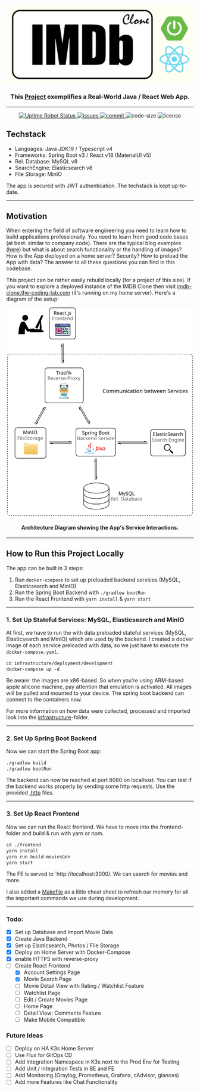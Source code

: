 
<p align="center">
  <a href="https://imdb-clone.the-coding-lab.com/" target="_blank">
    <img alt="imdb-clone-logo" width="500" src="docs/imdb-clone-logo.jpg" />
  </a>

  <h3 align="center">This <a href="https://imdb-clone.the-coding-lab.com/" target="_blank">Project</a>  exemplifies a Real-World Java / React Web App.</h3>
</p>

---

<p align="center">

  <a href="https://stats.uptimerobot.com/5KMN7t0E5M">
    <img alt="Uptime Robot Status" src="https://img.shields.io/uptimerobot/status/m794347971-509793e3b2e4d89beb04d2fb" />
  </a>
  <a href="https://github.com/NiklasTiede/IMDb-Clone/issues">
    <img alt="issues" src="https://img.shields.io/github/issues-raw/niklastiede/imdb-clone" />
  </a>
  <a href="https://github.com/NiklasTiede/IMDb-Clone/commits/master">
    <img alt="commit" src="https://img.shields.io/github/last-commit/NiklasTiede/IMDb-Clone">
  </a>
  <a>
    <img alt="code-size" src="https://img.shields.io/github/languages/code-size/niklastiede/imdb-clone" />
  </a>
  <a>
    <img alt="license" src="https://img.shields.io/github/license/niklastiede/imdb-clone" />
  </a>
</p>

## Techstack
- Languages: Java JDK19 / Typescript v4
- Frameworks: Spring Boot v3 / React v18 (MaterialUI v5)
- Rel. Database: MySQL v8
- SearchEngine: Elasticsearch v8
- File Storage: MinIO

The app is secured with JWT authentication. The techstack is kept up-to-date. 

---

## Motivation

When entering the field of software engineering you need to learn how to build applications professionally.
You need to learn from good code bases (at best: similar to company code). There are the typical blog examples 
([here](https://github.com/gothinkster/realworld)) but what is about search functionality or the handling 
of images? How is the App deployed on a home server? Security? How to preload the App with data? The answer to 
all these questions you can find in this codebase.

This project can be rather easily rebuild locally (for a project of this size). If you want to explore a deployed 
instance of the IMDB Clone then visit [imdb-clone.the-coding-lab.com](https://imdb-clone.the-coding-lab.com/)
(it's running on my home server). Here's a diagram of the setup:

<p align="center">
  <img  alt="architecture-diagram" width="500" src="docs/imdb-clone-flow-schema.svg" />

<h4 align="center">Architecture Diagram showing the App's Service Interactions.</h4>
</p>

---

## How to Run this Project Locally

The app can be built in 3 steps:

1. Run `docker-compose` to set up preloaded backend services (MySQL, Elasticsearch and
  MinIO)
2. Run the Spring Boot Backend with `./gradlew bootRun`
3. Run the React Frontend with `yarn install` & `yarn start`

---

### 1. Set Up Stateful Services: MySQL, Elasticsearch and MinIO

At first, we have to run the with data preloaded stateful services (MySQL, Elasticsearch and 
MinIO) which are used by the backend. I created a docker image of each service preloaded with 
data, so we just have to execute the `docker-compose.yaml`.

```shell
cd infrastructure/deployment/development
docker-compose up -d
```

Be aware: the images are x86-based. So when you're using ARM-based apple silicone machine, 
pay attention that emulation is activated. All images will be pulled and mounted to your device. 
The spring boot backend can connect to the containers now.

For more information on how data were collected, processed and imported look into 
the [infrastructure](./infrastructure/README.md)-folder.

--- 

### 2. Set Up Spring Boot Backend

Now we can start the Spring Boot app:

```shell
./gradlew build
./gradlew bootRun
```

The backend can now be reached at port 8080 on localhost. You can test if the backend works properly by 
sending some http requests. Use the provided [.http](./src/main/resources/api-calls) files.

---

### 3. Set Up React Frontend

Now we can run the React frontend. We have to move into the frontend-folder and build & run with yarn or npm. 

```shell
cd ./frontend
yarn install
yarn run build:moviesGen
yarn start
```

The FE is served to `http://localhost:3000/. We can search for movies and more.

I also added a [Makefile](Makefile) as a little cheat sheet to refresh our memory for all the important commands 
we use during development.

---

### Todo:

- [x] Set up Database and import Movie Data
- [x] Create Java Backend
- [x] Set up Elasticsearch, Photos / File Storage
- [x] Deploy on Home Server with Docker-Compose
- [x] enable HTTPS with reverse-proxy
- [ ] Create React Frontend
  - [x] Account Settings Page
  - [x] Movie Search Page
  - [ ] Movie Detail View with Rating / Watchlist Feature
  - [ ] Watchlist Page
  - [ ] Edit / Create Movies Page
  - [ ] Home Page
  - [ ] Detail View: Comments Feature
  - [ ] Make Mobile Compatible

### Future Ideas
- [ ] Deploy on HA K3s Home Server
- [ ] Use Flux for GitOps CD
- [ ] Add Integration Namespace in K3s next to the Prod Env for Testing
- [ ] Add Unit / Integration Tests in BE and FE
- [ ] Add Monitoring (Graylog, Prometheus, Grafana, cAdvisor, glances)
- [ ] Add more Features like Chat Functionality
